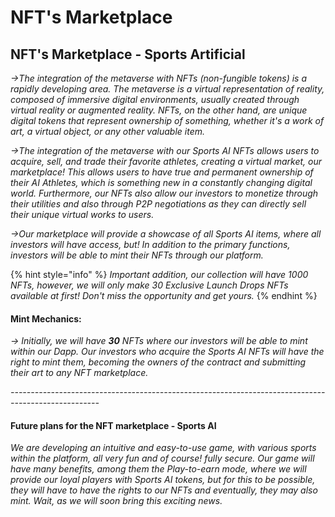 # NFT's Marketplace

## NFT's Marketplace - Sports Artificial

_->The integration of the metaverse with NFTs (non-fungible tokens) is a rapidly developing area. The metaverse is a virtual representation of reality, composed of immersive digital environments, usually created through virtual reality or augmented reality. NFTs, on the other hand, are unique digital tokens that represent ownership of something, whether it's a work of art, a virtual object, or any other valuable item._

_->The integration of the metaverse with our Sports AI NFTs allows users to acquire, sell, and trade their favorite athletes, creating a virtual market, our marketplace! This allows users to have true and permanent ownership of their AI Athletes, which is something new in a constantly changing digital world. Furthermore, our NFTs also allow our investors to monetize through their utilities and also through P2P negotiations as they can directly sell their unique virtual works to users._

_->Our marketplace will provide a showcase of all Sports AI items, where all investors will have access, but! In addition to the primary functions, investors will be able to mint their NFTs through our platform._

{% hint style="info" %}
_Important addition, our collection will have 1000 NFTs, however, we will only make 30 Exclusive Launch Drops NFTs available at first! Don't miss the opportunity and get yours._
{% endhint %}

#### Mint Mechanics:

_-> Initially, we will have **30** NFTs where our investors will be able to mint within our Dapp. Our investors who acquire the Sports AI NFTs will have the right to mint them, becoming the owners of the contract and submitting their art to any NFT marketplace._

_----------------------------------------------------------------------------------------------------_

#### Future plans for the NFT marketplace - Sports AI

_We are developing an intuitive and easy-to-use game, with various sports within the platform, all very fun and of course! fully secure. Our game will have many benefits, among them the Play-to-earn mode, where we will provide our loyal players with Sports AI tokens, but for this to be possible, they will have to have the rights to our NFTs and eventually, they may also mint. Wait, as we will soon bring this exciting news._

